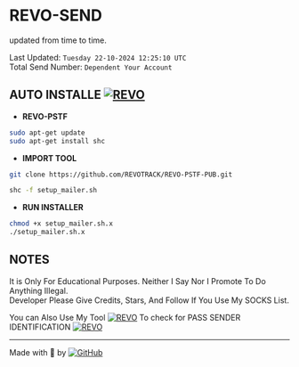 
# REVO-SEND

updated from time to time.  

Last Updated: `Tuesday 22-10-2024 12:25:10 UTC`  
Total Send Number: `Dependent Your Account`  

## AUTO INSTALLE         **[![REVO](https://img.shields.io/badge/Run-Install-BLUE)](https://github.com/REVOTRACK)**

- **REVO-PSTF**

```bash
sudo apt-get update
sudo apt-get install shc
```
- **IMPORT TOOL**

```bash
git clone https://github.com/REVOTRACK/REVO-PSTF-PUB.git
```
```bash
shc -f setup_mailer.sh
```

- **RUN INSTALLER**

```bash
chmod +x setup_mailer.sh.x
./setup_mailer.sh.x
```

## NOTES

It is Only For Educational Purposes. Neither I Say Nor I Promote To Do Anything Illegal.  
Developer Please Give Credits, Stars, And Follow If You Use My SOCKS List.  

You can Also Use My Tool [![REVO](https://img.shields.io/badge/Revo-Send-blue)](https://github.com/REVOTRACK) To check for PASS SENDER IDENTIFICATION [![REVO](https://img.shields.io/badge/SPF-DKIM-yellow)](https://github.com/REVOTRACK)

---
Made with 🐍 by [![GitHub](https://img.shields.io/badge/GitHub-Revo-red)](https://github.com/REVOTRACK)

